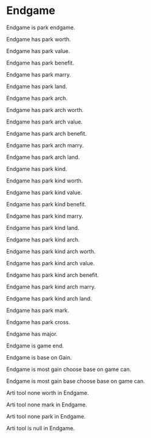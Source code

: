 # Endgame

Endgame is park endgame.

Endgame has park worth.

Endgame has park value.

Endgame has park benefit.

Endgame has park marry.

Endgame has park land.

Endgame has park arch.

Endgame has park arch worth.

Endgame has park arch value.

Endgame has park arch benefit.

Endgame has park arch marry.

Endgame has park arch land.

Endgame has park kind.

Endgame has park kind worth.

Endgame has park kind value.

Endgame has park kind benefit.

Endgame has park kind marry.

Endgame has park kind land.

Endgame has park kind arch.

Endgame has park kind arch worth.

Endgame has park kind arch value.

Endgame has park kind arch benefit.

Endgame has park kind arch marry.

Endgame has park kind arch land.

Endgame has park mark.

Endgame has park cross.

Endgame has major.

Endgame is game end.

Endgame is base on Gain.

Endgame is most gain choose base on game can.

Endgame is most gain base choose base on game can.

Arti tool none worth in Endgame.

Arti tool none mark in Endgame.

Arti tool none park in Endgame.

Arti tool is null in Endgame.